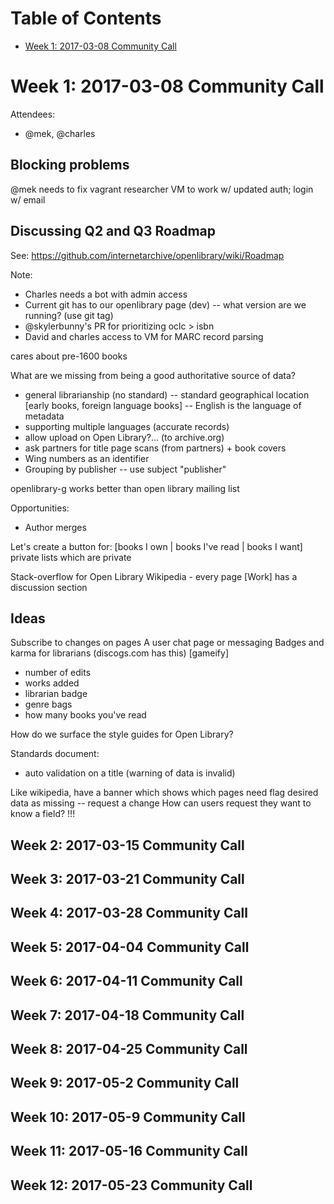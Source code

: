 # Table of Contents

- [Week 1: 2017-03-08 Community Call](#Week-1-2017-03-08-Community-Call)

# Week 1: 2017-03-08 Community Call

Attendees:
- @mek, @charles

## Blocking problems

@mek needs to fix vagrant researcher VM to work w/ updated auth; login w/ email

## Discussing Q2 and Q3 Roadmap

See: https://github.com/internetarchive/openlibrary/wiki/Roadmap

Note:
- Charles needs a bot with admin access
- Current git has to our openlibrary page (dev) -- what version are we running? (use git tag)
- @skylerbunny's PR for prioritizing oclc > isbn
- David and charles access to VM for MARC record parsing

cares about pre-1600 books

What are we missing from being a good authoritative source of data?
- general librarianship (no standard) -- standard geographical location [early books, foreign language books] -- English is the language of metadata
- supporting multiple languages (accurate records)
- allow upload on Open Library?... (to archive.org)
- ask partners for title page scans (from partners) + book covers
- Wing numbers as an identifier 
- Grouping by publisher -- use subject "publisher"

openlibrary-g works better than open library mailing list

Opportunities:
- Author merges

Let's create a button for:
[books I own | books I've read | books I want]
private lists which are private

Stack-overflow for Open Library
Wikipedia - every page [Work] has a discussion section

## Ideas
Subscribe to changes on pages
A user chat page or messaging
Badges and karma for librarians (discogs.com has this) [gameify]
- number of edits
- works added
- librarian badge
- genre bags
- how many books you've read

How do we surface the style guides for Open Library?

Standards document:
- auto validation on a title (warning of data is invalid)

Like wikipedia, have a banner which shows which pages need 
flag desired data as missing -- request a change
How can users request they want to know a field? !!!


## Week 2: 2017-03-15 Community Call
## Week 3: 2017-03-21 Community Call
## Week 4: 2017-03-28 Community Call
## Week 5: 2017-04-04 Community Call
## Week 6: 2017-04-11 Community Call
## Week 7: 2017-04-18 Community Call
## Week 8: 2017-04-25 Community Call
## Week 9: 2017-05-2 Community Call
## Week 10: 2017-05-9 Community Call
## Week 11: 2017-05-16 Community Call
## Week 12: 2017-05-23 Community Call
